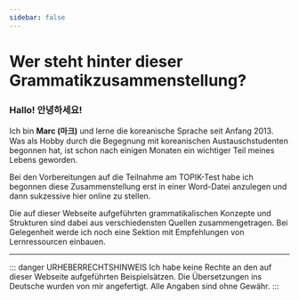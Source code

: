 ```yaml
---
sidebar: false
---
```


# Wer steht hinter dieser Grammatikzusammenstellung?

### Hallo! 안녕하세요!

Ich bin **Marc (마크)** und lerne die koreanische Sprache seit Anfang 2013. Was als Hobby durch die Begegnung mit koreanischen Austauschstudenten begonnen hat, ist schon nach einigen Monaten ein wichtiger Teil meines Lebens geworden.

Bei den Vorbereitungen auf die Teilnahme am TOPIK-Test habe ich begonnen diese Zusammenstellung erst in einer Word-Datei anzulegen und dann sukzessive hier online zu stellen.

Die auf dieser Webseite aufgeführten grammatikalischen Konzepte und Strukturen sind dabei aus verschiedensten Quellen zusammengetragen. Bei Gelegenheit werde ich noch eine Sektion mit Empfehlungen von Lernressourcen einbauen.

---

::: danger URHEBERRECHTSHINWEIS
Ich habe keine Rechte an den auf dieser Webseite aufgeführten Beispielsätzen. Die Übersetzungen ins Deutsche wurden von mir angefertigt. Alle Angaben sind ohne Gewähr.
:::
